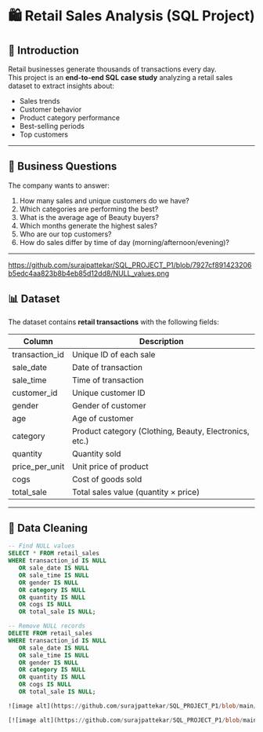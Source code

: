 # 🛍️ Retail Sales Analysis (SQL Project)

## 📌 Introduction
Retail businesses generate thousands of transactions every day.  
This project is an **end-to-end SQL case study** analyzing a retail sales dataset to extract insights about:
- Sales trends  
- Customer behavior  
- Product category performance  
- Best-selling periods  
- Top customers  

---

## 🎯 Business Questions
The company wants to answer:
1. How many sales and unique customers do we have?  
2. Which categories are performing the best?  
3. What is the average age of Beauty buyers?  
4. Which months generate the highest sales?  
5. Who are our top customers?  
6. How do sales differ by time of day (morning/afternoon/evening)?  

---
https://github.com/surajpattekar/SQL_PROJECT_P1/blob/7927cf891423206b5edc4aa823b8b4eb85d12dd8/NULL_values.png
## 📊 Dataset
The dataset contains **retail transactions** with the following fields:

| Column          | Description                         |
|-----------------|-------------------------------------|
| transaction_id  | Unique ID of each sale              |
| sale_date       | Date of transaction                 |
| sale_time       | Time of transaction                 |
| customer_id     | Unique customer ID                  |
| gender          | Gender of customer                  |
| age             | Age of customer                     |
| category        | Product category (Clothing, Beauty, Electronics, etc.) |
| quantity        | Quantity sold                       |
| price_per_unit  | Unit price of product               |
| cogs            | Cost of goods sold                  |
| total_sale      | Total sales value (quantity × price)|

---

## 🧹 Data Cleaning
```sql
-- Find NULL values
SELECT * FROM retail_sales
WHERE transaction_id IS NULL
   OR sale_date IS NULL
   OR sale_time IS NULL
   OR gender IS NULL
   OR category IS NULL
   OR quantity IS NULL
   OR cogs IS NULL
   OR total_sale IS NULL;

-- Remove NULL records
DELETE FROM retail_sales
WHERE transaction_id IS NULL
   OR sale_date IS NULL
   OR sale_time IS NULL
   OR gender IS NULL
   OR category IS NULL
   OR quantity IS NULL
   OR cogs IS NULL
   OR total_sale IS NULL;

![image alt](https://github.com/surajpattekar/SQL_PROJECT_P1/blob/main/NULL_values.png?raw=true)

[![image alt](https://github.com/surajpattekar/SQL_PROJECT_P1/blob/main/NULL_values.png?raw=true)](https://github.com/surajpattekar/SQL_PROJECT_P1/blob/main/NULL_values.png)
